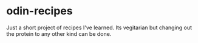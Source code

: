 # odin-recipes
Just a short project of recipes I've learned. Its vegitarian but changing out the protein to any other kind can be done.